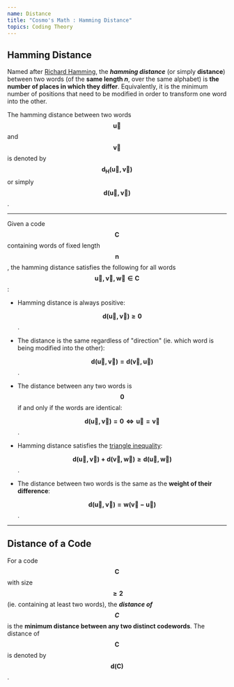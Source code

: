 ```yaml
---
name: Distance
title: "Cosmo's Math : Hamming Distance"
topics: Coding Theory
---
```

## Hamming Distance
Named after [Richard Hamming](https://en.wikipedia.org/wiki/Richard_Hamming), the ___hamming distance___ (or simply __distance__) between two words (of the __same length _n___, over the same alphabet) is __the number of places in which they differ__. Equivalently, it is the minimum number of positions that need to be modified in order to transform one word into the other.

The hamming distance between two words $$\pmb{\vec u}$$ and $$\pmb{\vec v}$$ is denoted by $$\pmb{d_H(\vec u, \vec v)}$$ or simply $$\pmb{d(\vec u, \vec v)}$$.

<hr id="post-mid">

Given a code $$\pmb{C}$$ containing words of fixed length $$\pmb{n}$$, the hamming distance satisfies the following for all words $$\pmb{\vec u, \vec v, \vec w \in C}$$:

* Hamming distance is always positive:

    $$\pmb{d(\vec u, \vec v) \geq 0}$$.

* The distance is the same regardless of "direction" (ie. which word is being modified into the other):

    $$\pmb{d(\vec u, \vec v) = d(\vec v, \vec u)}$$.

* The distance between any two words is $$\pmb{0}$$ if and only if the words are identical:

    $$\pmb{d(\vec u, \vec v) = 0 \iff \vec u = \vec v}$$.

* Hamming distance satisfies the [triangle inequality](https://en.wikipedia.org/wiki/Triangle_inequality):

    $$\pmb{d(\vec u, \vec v) + d(\vec v, \vec w) \geq d(\vec u, \vec w)}$$.

* The distance between two words is the same as the __weight of their difference__:

    $$\pmb{d(\vec u, \vec v) = w(\vec v - \vec u)}$$.

<hr id="post-mid">

## Distance of a Code

For a code $$\pmb{C}$$ with size $$\pmb{\geq 2}$$ (ie. containing at least two words), the ___distance of $$\pmb{C}$$___ is the __minimum distance between any two distinct codewords__. The distance of $$\pmb{C}$$ is denoted by $$\pmb{d(C)}$$.